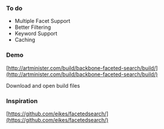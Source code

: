 ### To do

* Multiple Facet Support
* Better Filtering
* Keyword Support
* Caching

### Demo

[http://artminister.com/build/backbone-faceted-search/build/](http://artminister.com/build/backbone-faceted-search/build/)

Download and open build files

### Inspiration

[https://github.com/eikes/facetedsearch/](https://github.com/eikes/facetedsearch/)